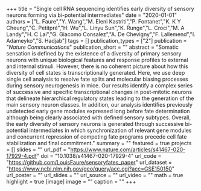 +++
title = "Single cell RNA sequencing identifies early diversity of sensory neurons forming via bi-potential intermediates"
date = "2020-01-01"
authors = ["L. Faure","Y. Wang","M. Eleni Kastriti","P. Fontanet","K. K Y Cheung","C. Petitpré","H. Wu","L. Linyu Sun","K. Runge","L. Croci","M. A Landy","H. C Lai","G. Giacomo Consalez","A. De Chevigny","F. Lallemend","I. Adameyko","S. Hadjab"]
tags = []
publication_types = ["2"]
publication = "_Nature Communications_"
publication_short = ""
abstract = "Somatic sensation is defined by the existence of a diversity of primary sensory neurons with unique biological features and response profiles to external and internal stimuli. However, there is no coherent picture about how this diversity of cell states is transcriptionally generated. Here, we use deep single cell analysis to resolve fate splits and molecular biasing processes during sensory neurogenesis in mice. Our results identify a complex series of successive and specific transcriptional changes in post-mitotic neurons that delineate hierarchical regulatory states leading to the generation of the main sensory neuron classes. In addition, our analysis identifies previously undetected early gene modules expressed long before fate determination although being clearly associated with defined sensory subtypes. Overall, the early diversity of sensory neurons is generated through successive bi-potential intermediates in which synchronization of relevant gene modules and concurrent repression of competing fate programs precede cell fate stabilization and final commitment."
summary = ""
featured = true
projects = []
slides = ""
url_pdf = "https://www.nature.com/articles/s41467-020-17929-4.pdf"
doi = "10.1038/s41467-020-17929-4"
url_code = "https://github.com/LouisFaure/sensoryfates_paper"
url_dataset = "https://www.ncbi.nlm.nih.gov/geo/query/acc.cgi?acc=GSE150150"
url_poster = ""
url_slides = ""
url_source = ""
url_video = ""
math = true
highlight = true
[image]
image = ""
caption = ""
+++

